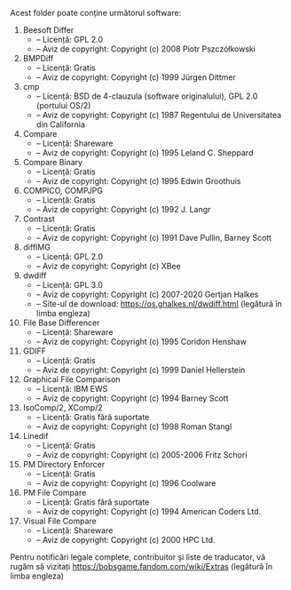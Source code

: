 Acest folder poate conține următorul software:

1. Beesoft Differ
   - – Licență: GPL 2.0
   - – Aviz de copyright: Copyright (c) 2008 Piotr Pszczółkowski
2. BMPDiff
   - – Licență: Gratis
   - – Aviz de copyright: Copyright (c) 1999 Jürgen Dittmer
3. cmp
   - – Licență: BSD de 4-clauzula (software originalului), GPL 2.0 (portului OS/2)
   - – Aviz de copyright: Copyright (c) 1987 Regentului de Universitatea din California
4. Compare
   - – Licență: Shareware
   - – Aviz de copyright: Copyright (c) 1995 Leland C. Sheppard
5. Compare Binary
   - – Licență: Gratis
   - – Aviz de copyright: Copyright (c) 1995 Edwin Groothuis
6. COMPICO, COMPJPG
   - – Licență: Gratis
   - – Aviz de copyright: Copyright (c) 1992 J. Langr
7. Contrast
   - – Licență: Gratis
   - – Aviz de copyright: Copyright (c) 1991 Dave Pullin, Barney Scott
8. diffIMG
   - – Licență: GPL 2.0
   - – Aviz de copyright: Copyright (c) XBee
9. dwdiff
   - – Licență: GPL 3.0
   - – Aviz de copyright: Copyright (c) 2007-2020 Gertjan Halkes
   - – Site-ul de download: https://os.ghalkes.nl/dwdiff.html (legătură în limba engleza)
10. File Base Differencer
    - – Licență: Shareware
    - – Aviz de copyright: Copyright (c) 1995 Coridon Henshaw
11. GDIFF
    - – Licență: Gratis
    - – Aviz de copyright: Copyright (c) 1999 Daniel Hellerstein
12. Graphical File Comparison
    - – Licență: IBM EWS
    - – Aviz de copyright: Copyright (c) 1994 Barney Scott
13. IsoComp/2, XComp/2
    - – Licență: Gratis fără suportate
    - – Aviz de copyright: Copyright (c) 1998 Roman Stangl
14. Linedif
    - – Licență: Gratis
    - – Aviz de copyright: Copyright (c) 2005-2006 Fritz Schori
15. PM Directory Enforcer
    - – Licență: Gratis
    - – Aviz de copyright: Copyright (c) 1996 Coolware
16. PM File Compare
    - – Licență: Gratis fără suportate
    - – Aviz de copyright: Copyright (c) 1994 American Coders Ltd.
17. Visual File Compare
    - – Licență: Shareware
    - – Aviz de copyright: Copyright (c) 2000 HPC Ltd.

Pentru notificări legale complete, contribuitor și liste de traducator, vă rugăm să vizitați https://bobsgame.fandom.com/wiki/Extras (legătură în limba engleza)
